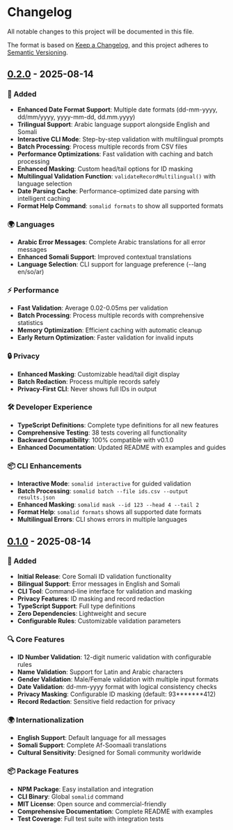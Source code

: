 # Changelog

All notable changes to this project will be documented in this file.

The format is based on [Keep a Changelog](https://keepachangelog.com/en/1.0.0/),
and this project adheres to [Semantic Versioning](https://semver.org/spec/v2.0.0.html).

## [0.2.0] - 2025-08-14

### 🚀 Added
- **Enhanced Date Format Support**: Multiple date formats (dd-mm-yyyy, dd/mm/yyyy, yyyy-mm-dd, dd.mm.yyyy)
- **Trilingual Support**: Arabic language support alongside English and Somali
- **Interactive CLI Mode**: Step-by-step validation with multilingual prompts
- **Batch Processing**: Process multiple records from CSV files
- **Performance Optimizations**: Fast validation with caching and batch processing
- **Enhanced Masking**: Custom head/tail options for ID masking
- **Multilingual Validation Function**: `validateRecordMultilingual()` with language selection
- **Date Parsing Cache**: Performance-optimized date parsing with intelligent caching
- **Format Help Command**: `somalid formats` to show all supported formats

### 🌍 Languages
- **Arabic Error Messages**: Complete Arabic translations for all error messages
- **Enhanced Somali Support**: Improved contextual translations
- **Language Selection**: CLI support for language preference (--lang en/so/ar)

### ⚡ Performance
- **Fast Validation**: Average 0.02-0.05ms per validation
- **Batch Processing**: Process multiple records with comprehensive statistics
- **Memory Optimization**: Efficient caching with automatic cleanup
- **Early Return Optimization**: Faster validation for invalid inputs

### 🔒 Privacy
- **Enhanced Masking**: Customizable head/tail digit display
- **Batch Redaction**: Process multiple records safely
- **Privacy-First CLI**: Never shows full IDs in output

### 🛠️ Developer Experience
- **TypeScript Definitions**: Complete type definitions for all new features
- **Comprehensive Testing**: 38 tests covering all functionality
- **Backward Compatibility**: 100% compatible with v0.1.0
- **Enhanced Documentation**: Updated README with examples and guides

### 📦 CLI Enhancements
- **Interactive Mode**: `somalid interactive` for guided validation
- **Batch Processing**: `somalid batch --file ids.csv --output results.json`
- **Enhanced Masking**: `somalid mask --id 123 --head 4 --tail 2`
- **Format Help**: `somalid formats` shows all supported date formats
- **Multilingual Errors**: CLI shows errors in multiple languages

## [0.1.0] - 2025-08-14

### 🚀 Added
- **Initial Release**: Core Somali ID validation functionality
- **Bilingual Support**: Error messages in English and Somali
- **CLI Tool**: Command-line interface for validation and masking
- **Privacy Features**: ID masking and record redaction
- **TypeScript Support**: Full type definitions
- **Zero Dependencies**: Lightweight and secure
- **Configurable Rules**: Customizable validation parameters

### 🔍 Core Features
- **ID Number Validation**: 12-digit numeric validation with configurable rules
- **Name Validation**: Support for Latin and Arabic characters
- **Gender Validation**: Male/Female validation with multiple input formats
- **Date Validation**: dd-mm-yyyy format with logical consistency checks
- **Privacy Masking**: Configurable ID masking (default: 93*******412)
- **Record Redaction**: Sensitive field redaction for privacy

### 🌍 Internationalization
- **English Support**: Default language for all messages
- **Somali Support**: Complete Af-Soomaali translations
- **Cultural Sensitivity**: Designed for Somali community worldwide

### 📦 Package Features
- **NPM Package**: Easy installation and integration
- **CLI Binary**: Global `somalid` command
- **MIT License**: Open source and commercial-friendly
- **Comprehensive Documentation**: Complete README with examples
- **Test Coverage**: Full test suite with integration tests

[0.2.0]: https://github.com/omartood/somali-id-validator/compare/v0.1.0...v0.2.0
[0.1.0]: https://github.com/omartood/somali-id-validator/releases/tag/v0.1.0